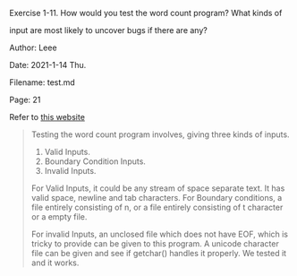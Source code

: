 Exercise 1-11. How would you  test the word count program? What kinds of

input are most likely to uncover bugs if there are any?



Author:		Leee

Date:			2021-1-14 Thu.

Filename:	test.md

Page:			21



Refer to [this website](http://www.learntosolveit.com/cprogramming/Ex_1.11_test_word_count.html)

> Testing the word count program involves, giving three kinds of inputs.
>
> 1. Valid Inputs.
> 2. Boundary Condition Inputs.
> 3. Invalid Inputs.
>
> For Valid Inputs, it could be any stream of space separate text. It has valid space, newline and tab characters. For Boundary conditions, a file entirely consisting of n, or a file entirely consisting of t character or a empty file.
>
> For invalid Inputs, an unclosed file which does not have EOF, which is tricky to provide can be given to this program. A unicode character file can be given and see if getchar() handles it properly. We tested it and it works.

